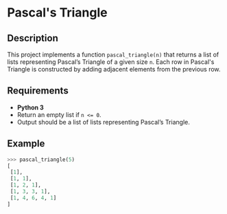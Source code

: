 # Pascal's Triangle

## Description
This project implements a function `pascal_triangle(n)` that returns a list of lists representing Pascal’s Triangle of a given size `n`. Each row in Pascal's Triangle is constructed by adding adjacent elements from the previous row.

## Requirements
- **Python 3**
- Return an empty list if `n <= 0`.
- Output should be a list of lists representing Pascal’s Triangle.

## Example
```python
>>> pascal_triangle(5)
[
 [1],
 [1, 1],
 [1, 2, 1],
 [1, 3, 3, 1],
 [1, 4, 6, 4, 1]
]
